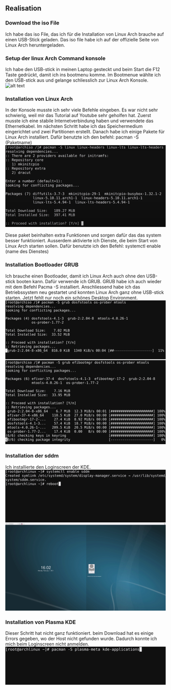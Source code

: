 ## Realisation
### Download the iso File
Ich habe das iso File, das ich für die Installation von Linux Arch brauche auf einen USB-Stick geladen. Das iso file habe ich auf der offizielle Seite von Linux Arch heruntergeladen.

### Setup der linux Arch Command konsole
Ich habe den USB-stick in meinen Laptop gesteckt und beim Start die F12 Taste gedrückt, damit ich ins bootmenu komme. Im Bootmenue wählte ich den USB-stick aus und gelange schliesslich zur Linux Arch Konsole.
![alt text](Commandprompt.png)

### Installation von Linux Arch
In der Konsole musste ich sehr viele Befehle eingeben. Es war nicht sehr schwierig, weil mir das Tutorial auf Youtube sehr geholfen hat. Zuerst musste ich eine stabile Internetverbindung haben und verwendete das Ethernetkabel. 
Im nächsten Schritt habe ich das Speichermedium eingerichtet und zwei Partitionen erstellt. 
Danach habe ich einige Pakete für Linux Arch installiert. Dafür benutzte ich den befehl: pacman -S (Paketname)
![alt Text](InstallationKernel.png)

Diese paket beinhalten extra Funktionen und sorgen dafür das das system besser funktioniert. 
Ausserdem aktivierte ich Dienste, die beim Start von Linux Arch starten sollen. Dafür benutzte ich den Befehl: systemctl enable (name des Dienstes)

### Installation Bootloader GRUB
Ich brauche einen Bootloader, damit ich Linux Arch auch ohne den USB-stick booten kann. Dafür verwende ich GRUB.
GRUB habe ich auch wieder mit dem Befehl Pacma -S installiert.
Anschliessend habe ich das Betriebssystem neu gestartet und konnten Linux Arch ganz ohne USB-stick starten. Jetzt fehlt nur noch ein schönes Desktop Environment.
![alt Text](GRUB.png)
![alt Text](GRUB2.png)

### Installation der sddm
Ich installierte den Loginscreen der KDE.
![alt Text](sddm.png)
![alt Text](Login.png)

### Installation von Plasma KDE
Dieser Schritt hat nicht ganz funktioniert. beim Download hat es einige Errors gegeben, wo der Host nicht gefunden wurde. Dadurch konnte ich mich beim Loginscreen
nicht anmelden.
![alt Text](Plasma.png)
